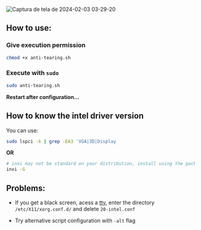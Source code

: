 
![Captura de tela de 2024-02-03 03-29-20](https://github.com/NettoNE/X11-anti-tearing/assets/93299326/ad5cc935-b694-40c9-a881-e5235f86ce1d)

## How to use:

### Give execution permission
```bash 
chmod +x anti-tearing.sh
```

### Execute with `sudo`
```bash
sudo anti-tearing.sh
```

**Restart after configuration...**

## How to know the intel driver version

You can use: 

```bash
sudo lspci -k | grep -EA3 'VGA|3D|Display
```

**OR**

```bash 
# inxi may not be standard on your distribution, install using the package manager
inxi -G
``` 

## Problems:

* If you get a black screen, acess a [tty](https://www.howtogeek.com/428174/what-is-a-tty-on-linux-and-how-to-use-the-tty-command/#accessing-a-tty), enter the directory ```/etc/X11/xorg.conf.d/```
and delete ```20-intel.conf```

* Try alternative script configuration with ```-alt``` flag
